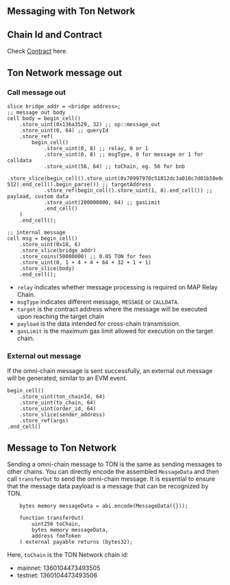## Messaging with Ton Network

## Chain Id and Contract

Check [Contract](deployed-omnichain-contracts.md) here.

## Ton Network message out

### Call message out

```
slice bridge_addr = <bridge address>;
;; message out body
cell body = begin_cell()
    .store_uint(0x136a3529, 32) ;; op::message_out
    .store_uint(0, 64) ;; queryId
    .store_ref(
        begin_cell()
            .store_uint(0, 8) ;; relay, 0 or 1
            .store_uint(0, 8) ;; msgType, 0 for message or 1 for calldata
            .store_uint(56, 64) ;; toChain, eg. 56 for bnb
            .store_slice(begin_cell().store_uint(0x70997970c51812dc3a010c7d01b50e0d17dc79c8, 512).end_cell().begin_parse()) ;; targetAddress
            .store_ref(begin_cell().store_uint(1, 8).end_cell()) ;; payload, custom data
            .store_uint(200000000, 64) ;; gasLimit
            .end_cell()
    )
    .end_cell();

;; internal message
cell msg = begin_cell()
    .store_uint(0x18, 6)
    .store_slice(bridge_addr)
    .store_coins(50000000) ;; 0.05 TON for fees
    .store_uint(0, 1 + 4 + 4 + 64 + 32 + 1 + 1)
    .store_slice(body)
    .end_cell();
```

- `relay` indicates whether message processing is required on MAP Relay Chain.
- `msgType` indicates different message, `MESSAGE` or `CALLDATA`.
- `target` is the contract address where the message will be executed upon reaching the target chain
- `payload` is the data intended for cross-chain transmission.
- `gasLimit` is the maximum gas limit allowed for execution on the target chain.


### External out message
If the omni-chain message is sent successfully, an external out message will be generated, similar to an EVM event.
```
begin_cell()
    .store_uint(ton_chainId, 64)
    .store_uint(to_chain, 64)
    .store_uint(order_id, 64)
    .store_slice(sender_address)
    .store_ref(args)
.end_cell()
```

## Message to Ton Network

Sending a omni-chain message to TON is the same as sending messages to other chains.
You can directly encode the assembled `MessageData` and then call `transferOut` to send the omni-chain message.
It is essential to ensure that the message data payload is a message that can be recognized by TON.
```
    bytes memory messageData = abi.encode(MessageData({}));
    
    function transferOut(
        uint256 toChain,
        bytes memory messageData,
        address feeToken
    ) external payable returns (bytes32);
```
Here, `toChain` is the TON Network chain id:
- mainnet: 1360104473493505
- testnet: 1360104473493506

